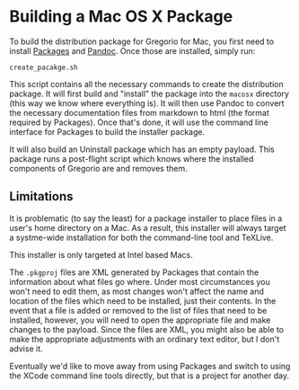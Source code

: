 # Building a Mac OS X Package


To build the distribution package for Gregorio for Mac, you first need to install [Packages](http://s.sudre.free.fr/Software/Packages/about.html) and [Pandoc](johnmacfarlane.net/pandoc/index.html).  Once those are installed, simply run:

`create_pacakge.sh`

This script contains all the necessary commands to create the distribution package.  It will first build and "install" the package into the `macosx` directory (this way we know where everything is).  It will then use Pandoc to convert the necessary documentation files from markdown to html (the format required by Packages).  Once that's done, it will use the command line interface for Packages to build the installer package.

It will also build an Uninstall package which has an empty payload.  This package runs a post-flight script which knows where the installed components of Gregorio are and removes them.


## Limitations

It is problematic (to say the least) for a package installer to place files in a user's home directory on a Mac.  As a result, this installer will always target a systme-wide installation for both the command-line tool and TeXLive.

This installer is only targeted at Intel based Macs.

The `.pkgproj` files are XML generated by Packages that contain the information about what files go where.  Under most circumstances you won't need to edit them, as most changes won't affect the name and location of the files which need to be installed, just their contents.  In the event that a file is added or removed to the list of files that need to be installed, however, you will need to open the appropriate file and make changes to the payload.  Since the files are XML, you might also be able to make the appropriate adjustments with an ordinary text editor, but I don't advise it.

Eventually we'd like to move away from using Packages and switch to using the XCode command line tools directly, but that is a project for another day.
